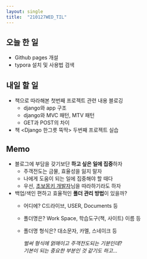 ```yaml
---
layout: single
title:  "210127WED_TIL"
---
```


## 오늘 한 일
* Github pages 개설
* typora 설치 및 사용법 검색

## 내일 할 일

* 책으로 따라해본 첫번째 프로젝트 관련 내용 블로깅
   * django와 app 구조 
   * django와 MVC 패턴, MTV 패턴
   * GET과 POST의 차이
* 책 <Django 한그릇 뚝딱> 두번째 프로젝트 실습

## Memo

* 블로그에 부담을 갖기보단 **하고 싶은 일에 집중**하자
   * 주객전도는 금물, 효율성을 잃지 말자
   * 나에게 도움이 되는 일에 집중해야 할 때다
   * 우선, [초보몽키 개발자](https://wayhome25.github.io/)님을 따라하기라도 하자
* 백업/색인 편하고 효율적인 **폴더 관리 방법**이 있을까?
   * 어디에? C드라이브, USER, Documents 등
   * 폴더명은? Work Space, 학습도구(책, 사이트) 이름 등
   * 폴더명 형식은? 대소문자, 카멜, 스네이크 등
   
     *벌써 형식에 얽매이고 주객전도되는 기분인데?   
     기본이 되는 중요한 부분인 것 같기도 하고...*

